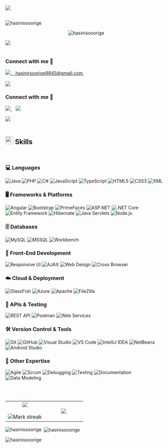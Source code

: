 <!-- Name & Profile view count -->
<img src="https://user-images.githubusercontent.com/73097560/115834477-dbab4500-a447-11eb-908a-139a6edaec5c.gif"><br><br>
<!-- <h1 align="center">Hi 👋, I'm Hasini Ruwanthika</h1>
<h3 align="center">“A dedicated Software Engineer specializing in Full-Stack Web Development”</h3> -->
<img src="assets/I’m Hasini Ruwanthika.png" alt="hasinisooorige" />
<p align="center"> <img src="https://komarev.com/ghpvc/?username=hasinisooorige&label=Profile%20views&color=0e75b6&style=flat" alt="hasinisooorige" /> </p>

<img src="https://user-images.githubusercontent.com/73097560/115834477-dbab4500-a447-11eb-908a-139a6edaec5c.gif"><br><br>

<!--- Connect with me -->
<h3 align="left">Connect with me 🔗</h3>

<p align='left'>
<a href="mailto:hasinirsoorige9845@gmail.com" target="_blank"> 
<img src="https://img.shields.io/badge/Gmail-D14836?style=for-the-badge&logo=gmail&logoColor=white"/>  &nbsp;&nbsp; hasinirsoorige9845@gmail.com
</a>
  &nbsp;&nbsp;
<br/><br/>
<a href="https://linkedin.com/in/i-am-hasini-ruwanthika-soorige" target="_blank">
<img src="https://img.shields.io/badge/linkedin-%230077B5.svg?style=for-the-badge&logo=linkedin&logoColor=white"/>
  </a>
  
</p>

<h3 align="left">Connect with me 🔗</h3>

<p align="left">
  <a href="mailto:hasinirsoorige9845@gmail.com" target="_blank">
    <img src="https://img.shields.io/badge/Gmail-D14836?style=for-the-badge&logo=gmail&logoColor=white"/>
  </a>
  &nbsp;&nbsp;
  <a href="https://linkedin.com/in/i-am-hasini-ruwanthika-soorige" target="_blank">
    <img src="https://img.shields.io/badge/LinkedIn-0A66C2?style=for-the-badge&logo=linkedin&logoColor=white"/>
  </a>
</p>


<img src="https://user-images.githubusercontent.com/73097560/115834477-dbab4500-a447-11eb-908a-139a6edaec5c.gif"><br><br>

<!--- Skills -->



## <img src="https://media2.giphy.com/media/QssGEmpkyEOhBCb7e1/giphy.gif?cid=ecf05e47a0n3gi1bfqntqmob8g9aid1oyj2wr3ds3mg700bl&rid=giphy.gif" width ="25"><b> Skills</b>

<br>

<p align="center">

### 💻 Languages  
![Java](https://img.shields.io/badge/Java-ED8B00?style=for-the-badge&logo=java&logoColor=white)  ![PHP](https://img.shields.io/badge/PHP-777BB4?style=for-the-badge&logo=php&logoColor=white)  ![C#](https://img.shields.io/badge/C%23-239120?style=for-the-badge&logo=c-sharp&logoColor=white)  ![JavaScript](https://img.shields.io/badge/JavaScript-F7DF1E?style=for-the-badge&logo=javascript&logoColor=black)  ![TypeScript](https://img.shields.io/badge/TypeScript-007ACC?style=for-the-badge&logo=typescript&logoColor=white)  ![HTML5](https://img.shields.io/badge/HTML5-E34F26?style=for-the-badge&logo=html5&logoColor=white)  ![CSS3](https://img.shields.io/badge/CSS3-1572B6?style=for-the-badge&logo=css3&logoColor=white)  ![XML](https://img.shields.io/badge/XML-005C8F?style=for-the-badge&logo=xml&logoColor=white)  

### 🖥️ Frameworks & Platforms  
![Angular](https://img.shields.io/badge/Angular-DD0031?style=for-the-badge&logo=angular&logoColor=white)  ![Bootstrap](https://img.shields.io/badge/Bootstrap-563D7C?style=for-the-badge&logo=bootstrap&logoColor=white)  ![PrimeFaces](https://img.shields.io/badge/PrimeFaces-0F0F0F?style=for-the-badge&logo=java&logoColor=white)  ![ASP.NET](https://img.shields.io/badge/ASP.NET-512BD4?style=for-the-badge&logo=dotnet&logoColor=white)  ![.NET Core](https://img.shields.io/badge/.NET_Core-512BD4?style=for-the-badge&logo=dotnet&logoColor=white)  ![Entity Framework](https://img.shields.io/badge/Entity_Framework-5C2D91?style=for-the-badge&logo=dotnet&logoColor=white)  ![Hibernate](https://img.shields.io/badge/Hibernate-59666C?style=for-the-badge&logo=hibernate&logoColor=white)  ![Java Servlets](https://img.shields.io/badge/Java%20Servlets-ED8B00?style=for-the-badge&logo=java&logoColor=white)  ![Node.js](https://img.shields.io/badge/Node.js-339933?style=for-the-badge&logo=nodedotjs&logoColor=white)  

### 🗄️ Databases  
![MySQL](https://img.shields.io/badge/MySQL-4479A1?style=for-the-badge&logo=mysql&logoColor=white)  ![MSSQL](https://img.shields.io/badge/Microsoft_SQL_Server-CC2927?style=for-the-badge&logo=microsoftsqlserver&logoColor=white)  ![Workbench](https://img.shields.io/badge/MySQL_Workbench-00648B?style=for-the-badge&logo=mysql&logoColor=white)  

### 🎨 Front-End Development  
![Responsive UI](https://img.shields.io/badge/Responsive_UI-2C3E50?style=for-the-badge&logo=css3&logoColor=white)  ![AJAX](https://img.shields.io/badge/AJAX-0078D7?style=for-the-badge&logo=javascript&logoColor=white)  ![Web Design](https://img.shields.io/badge/Modern_Web_Design-FF5733?style=for-the-badge&logo=figma&logoColor=white)  ![Cross Browser](https://img.shields.io/badge/Cross_Browser-4285F4?style=for-the-badge&logo=googlechrome&logoColor=white)  

### ☁️ Cloud & Deployment  
![GlassFish](https://img.shields.io/badge/GlassFish-007396?style=for-the-badge&logo=java&logoColor=white)  ![Azure](https://img.shields.io/badge/Azure-0078D4?style=for-the-badge&logo=microsoftazure&logoColor=white)  ![Apache](https://img.shields.io/badge/Apache-D22128?style=for-the-badge&logo=apache&logoColor=white)  ![FileZilla](https://img.shields.io/badge/FileZilla-BF0000?style=for-the-badge&logo=filezilla&logoColor=white)  

### 🔗 APIs & Testing  
![REST API](https://img.shields.io/badge/REST_API-02569B?style=for-the-badge&logo=rest&logoColor=white)  ![Postman](https://img.shields.io/badge/Postman-FF6C37?style=for-the-badge&logo=postman&logoColor=white)  ![Web Services](https://img.shields.io/badge/Web_Services-4285F4?style=for-the-badge&logo=googlecloud&logoColor=white)  

### 🛠️ Version Control & Tools  
![Git](https://img.shields.io/badge/Git-F05032?style=for-the-badge&logo=git&logoColor=white)  ![GitHub](https://img.shields.io/badge/GitHub-181717?style=for-the-badge&logo=github&logoColor=white)  ![Visual Studio](https://img.shields.io/badge/Visual_Studio-5C2D91?style=for-the-badge&logo=visualstudio&logoColor=white)  ![VS Code](https://img.shields.io/badge/VS_Code-0078D4?style=for-the-badge&logo=visualstudiocode&logoColor=white)  ![IntelliJ IDEA](https://img.shields.io/badge/IntelliJ_IDEA-0F0F0F?style=for-the-badge&logo=intellijidea&logoColor=white)  ![NetBeans](https://img.shields.io/badge/NetBeans-1B6AC6?style=for-the-badge&logo=apachenetbeanside&logoColor=white)  ![Android Studio](https://img.shields.io/badge/Android_Studio-3DDC84?style=for-the-badge&logo=androidstudio&logoColor=white)  

### 📌 Other Expertise  
![Agile](https://img.shields.io/badge/Agile-28A745?style=for-the-badge&logo=scrumalliance&logoColor=white)  ![Scrum](https://img.shields.io/badge/Scrum-6DB33F?style=for-the-badge&logo=jira&logoColor=white)  ![Debugging](https://img.shields.io/badge/Debugging-0F0F0F?style=for-the-badge&logo=bugatti&logoColor=white)  ![Testing](https://img.shields.io/badge/Software_Testing-FFB900?style=for-the-badge&logo=testinglibrary&logoColor=white)  ![Documentation](https://img.shields.io/badge/Documentation-4285F4?style=for-the-badge&logo=readthedocs&logoColor=white)  ![Data Modeling](https://img.shields.io/badge/Data_Modeling-00A3E0?style=for-the-badge&logo=databricks&logoColor=white)  

</p>

<br>
<br>

<!--- stats & Trophy (start) -->
<p align="center">
  <!--- stats (start) -->
<table align="center">
<tr border="none">
<td width="50%" align="center">
  
  <img  align="center"  src="https://github-readme-stats.vercel.app/api?username=hasinisooorige&theme=dark&show_icons=true&count_private=true" />
  <br></br>
  <img  title="🔥 Get streak stats for your profile at git.io/streak-stats" alt="Mark streak" src="https://github-readme-streak-stats.herokuapp.com/?user=hasinisooorige&theme=dark&hide_border=false" /> 
</td>

<td width="50%" align="center">

  <img  align="center"  src="https://github-readme-stats.anuraghazra1.vercel.app/api/top-langs/?username=hasinisooorige&theme=dark&hide_border=false&no-bg=true&no-frame=true&langs_count=10"/>
  
  </td>
</tr>
</table>


</p>        
<!--- stats (end) -->

<p><img align="left" src="https://github-readme-stats.vercel.app/api/top-langs?username=hasinisooorige&show_icons=true&locale=en&layout=compact" alt="hasinisooorige" /></p>

<p>&nbsp;<img align="center" src="https://github-readme-stats.vercel.app/api?username=hasinisooorige&show_icons=true&locale=en" alt="hasinisooorige" /></p>

<p><img align="center" src="https://github-readme-streak-stats.herokuapp.com/?user=hasinisooorige&" alt="hasinisooorige" /></p>
